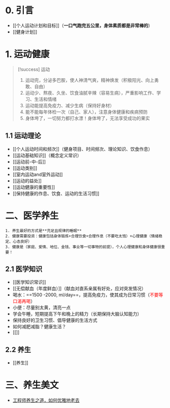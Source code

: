 # 0. 引言 
- [[个人运动计划和目标]]（**一口气跑完五公里，身体素质都是非常棒的**）
- [[健身计划]]


# 1. 运动健康
> [!success] 运动
> 1. 运动完，分泌多巴胺，使人神清气爽，精神焕发（积极阳光、向上勇敢、自由）
> 2. 运动少、熬夜、久坐、饮食油腻辛辣（容易生病），严重影响工作、学习、生活和情绪
> 3. 运动能提高免疫力、减少生病（保持好身材）
> 4. 能不能每年体检一次（自己、家人），注意身体健康和疾病预防
> 5. 身体垮了，一切努力都打水漂！身体垮了，无法享受成功的果实


## 1.1 运动理论
- [[个人运动时间和频次]]（健身项目、时间频次、理论知识、饮食作息）
-  [[运动基础知识]]（概念定义常识）
- [[运动前-中-后]]
- [[运动类别]]
- [[室内运动and室外运动]]
- [[运动的益处]]
- [[运动健康的重要性]]
- [[保持健康的作息、饮食、运动的生活习惯]]
# 二、医学养生
```ad-info
1. 养生最好的方式是**充足且规律的睡眠**
2. 健康需要投资：健康包括身体锻炼+合理饮食+合理作息（不要吃太饱）+心理健康（情绪稳定、心态良好）
3. 健康是（家庭、爱情、地位、金钱、事业等一切事物的前提），个人心理健康和身体健康很重要！
```
## 2.1 医学知识
- [[医学知识常识]]
- [[无偿献血（年度鲜血）]]（献血对直系亲属有好处，应对突发情况）
- 喝水：==1500 -2000, ml/day==，提高免疫力，使其成为日常习惯（<font color="#ff0000">不要等口渴再喝</font>）
- 小便：尽量别太黄，清亮一点
- 学会午睡，短期提高下午和晚上的精力（长期保持大脑认知能力）
- 保持良好的卫生习惯、倡导健康的生活方式
- 如何减肥减脂？健康生活？
- [[]]
## 2.2 养生
- [[养生]]


# 三、养生美文
- [工程师养生之道，如何优雅地老去](https://mp.weixin.qq.com/s/zCz-aZK1hVW5duNuyLahuw)